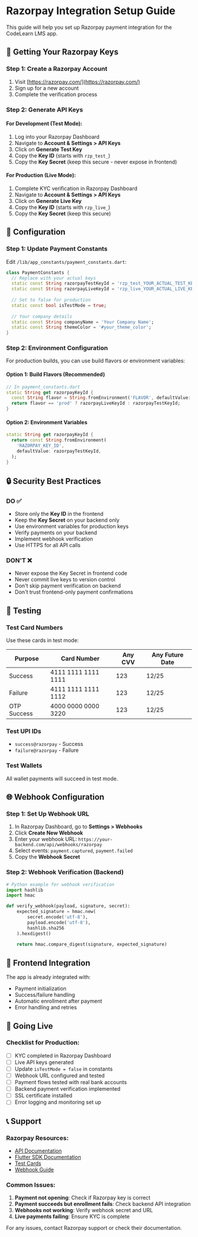 # Razorpay Integration Setup Guide

This guide will help you set up Razorpay payment integration for the CodeLearn LMS app.

## 🔑 Getting Your Razorpay Keys

### Step 1: Create a Razorpay Account
1. Visit [https://razorpay.com/](https://razorpay.com/)
2. Sign up for a new account
3. Complete the verification process

### Step 2: Generate API Keys

#### For Development (Test Mode):
1. Log into your Razorpay Dashboard
2. Navigate to **Account & Settings > API Keys**
3. Click on **Generate Test Key**
4. Copy the **Key ID** (starts with `rzp_test_`)
5. Copy the **Key Secret** (keep this secure - never expose in frontend)

#### For Production (Live Mode):
1. Complete KYC verification in Razorpay Dashboard
2. Navigate to **Account & Settings > API Keys**
3. Click on **Generate Live Key**
4. Copy the **Key ID** (starts with `rzp_live_`)
5. Copy the **Key Secret** (keep this secure)

## 🔧 Configuration

### Step 1: Update Payment Constants
Edit `/lib/app_constants/payment_constants.dart`:

```dart
class PaymentConstants {
  // Replace with your actual keys
  static const String razorpayTestKeyId = 'rzp_test_YOUR_ACTUAL_TEST_KEY';
  static const String razorpayLiveKeyId = 'rzp_live_YOUR_ACTUAL_LIVE_KEY';
  
  // Set to false for production
  static const bool isTestMode = true;
  
  // Your company details
  static const String companyName = 'Your Company Name';
  static const String themeColor = '#your_theme_color';
}
```

### Step 2: Environment Configuration
For production builds, you can use build flavors or environment variables:

#### Option 1: Build Flavors (Recommended)
```dart
// In payment_constants.dart
static String get razorpayKeyId {
  const String flavor = String.fromEnvironment('FLAVOR', defaultValue: 'dev');
  return flavor == 'prod' ? razorpayLiveKeyId : razorpayTestKeyId;
}
```

#### Option 2: Environment Variables
```dart
static String get razorpayKeyId {
  return const String.fromEnvironment(
    'RAZORPAY_KEY_ID',
    defaultValue: razorpayTestKeyId,
  );
}
```

## 🔒 Security Best Practices

### DO ✅
- Store only the **Key ID** in the frontend
- Keep the **Key Secret** on your backend only
- Use environment variables for production keys
- Verify payments on your backend
- Implement webhook verification
- Use HTTPS for all API calls

### DON'T ❌
- Never expose the Key Secret in frontend code
- Never commit live keys to version control
- Don't skip payment verification on backend
- Don't trust frontend-only payment confirmations

## 🧪 Testing

### Test Card Numbers
Use these cards in test mode:

| Purpose | Card Number | Any CVV | Any Future Date |
|---------|-------------|---------|-----------------|
| Success | 4111 1111 1111 1111 | 123 | 12/25 |
| Failure | 4111 1111 1111 1112 | 123 | 12/25 |
| OTP Success | 4000 0000 0000 3220 | 123 | 12/25 |

### Test UPI IDs
- `success@razorpay` - Success
- `failure@razorpay` - Failure

### Test Wallets
All wallet payments will succeed in test mode.

## 🌐 Webhook Configuration

### Step 1: Set Up Webhook URL
1. In Razorpay Dashboard, go to **Settings > Webhooks**
2. Click **Create New Webhook**
3. Enter your webhook URL: `https://your-backend.com/api/webhooks/razorpay`
4. Select events: `payment.captured`, `payment.failed`
5. Copy the **Webhook Secret**

### Step 2: Webhook Verification (Backend)
```python
# Python example for webhook verification
import hashlib
import hmac

def verify_webhook(payload, signature, secret):
    expected_signature = hmac.new(
        secret.encode('utf-8'),
        payload.encode('utf-8'),
        hashlib.sha256
    ).hexdigest()
    
    return hmac.compare_digest(signature, expected_signature)
```

## 📱 Frontend Integration

The app is already integrated with:
- Payment initialization
- Success/failure handling
- Automatic enrollment after payment
- Error handling and retries

## 🚀 Going Live

### Checklist for Production:
- [ ] KYC completed in Razorpay Dashboard
- [ ] Live API keys generated
- [ ] Update `isTestMode = false` in constants
- [ ] Webhook URL configured and tested
- [ ] Payment flows tested with real bank accounts
- [ ] Backend payment verification implemented
- [ ] SSL certificate installed
- [ ] Error logging and monitoring set up

## 📞 Support

### Razorpay Resources:
- [API Documentation](https://razorpay.com/docs/)
- [Flutter SDK Documentation](https://razorpay.com/docs/payments/payment-gateway/flutter-integration/)
- [Test Cards](https://razorpay.com/docs/payments/payments/test-card-details/)
- [Webhook Guide](https://razorpay.com/docs/webhooks/)

### Common Issues:
1. **Payment not opening**: Check if Razorpay key is correct
2. **Payment succeeds but enrollment fails**: Check backend API integration
3. **Webhooks not working**: Verify webhook secret and URL
4. **Live payments failing**: Ensure KYC is complete

For any issues, contact Razorpay support or check their documentation.